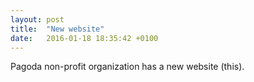 ```yaml
---
layout: post
title:  "New website"
date:   2016-01-18 18:35:42 +0100
---
```


Pagoda non-profit organization has a new website (this).
